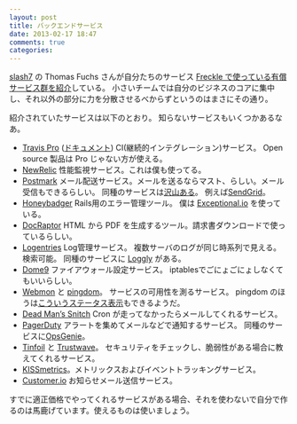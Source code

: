 ```yaml
---
layout: post
title: バックエンドサービス
date: 2013-02-17 18:47
comments: true
categories:
---
```


[slash7](http://slash7.com/company/) の Thomas Fuchs さんが自分たちのサービス 
[Freckle で使っている有償サービス群を紹介](http://mir.aculo.us/2013/02/16/running-a-saas-here-are-some-services-youll-find-useful/)している。
小さいチームでは自分のビジネスのコアに集中し、それ以外の部分に力を分散させるべからずというのはまさにその通り。

紹介されていたサービスは以下のとおり。
知らないサービスもいくつかあるなあ。

<!-- more -->

* [Travis Pro](http://beta.travis-ci.com/)
  ([ドキュメント](http://about.travis-ci.org/docs/user/travis-pro/))
  CI(継続的インテグレーション)サービス。
  Open source 製品は Pro じゃない方が使える。
* [NewRelic](http://newrelic.com/) 性能監視サービス。これは僕も使ってる。
* [Postmark](https://postmarkapp.com/) メール配送サービス。メールを送るならマスト、らしい。メール受信もできるらしい。
  同種のサービスは[沢山ある](http://socialcompare.com/en/comparison/transactional-emailing-providers-mailjet-sendgrid-critsend)。
  例えば[SendGrid](http://sendgrid.com/)。
* [Honeybadger](https://www.honeybadger.io/) Rails用のエラー管理ツール。
  僕は [Exceptional.io](http://www.exceptional.io/) を使っている。
* [DocRaptor](http://docraptor.com/) HTML から PDF を生成するツール。請求書ダウンロードで使っているらしい。
* [Logentries](https://logentries.com/) Log管理サービス。
  複数サーバのログが同じ時系列で見える。検索可能。
  同種のサービスに [Loggly](http://loggly.com/) がある。
* [Dome9](http://www.dome9.com/) ファイアウォール設定サービス。
  iptablesでごにょごにょしなくてもいいらしい。
* [Webmon](http://webmon.com/) と [pingdom](https://www.pingdom.com/)。
  サービスの可用性を測るサービス。
  pingdom のほうは[こういうステータス表示](http://status.letsfreckle.com/)もできるようだ。
* [Dead Man’s Snitch](https://deadmanssnitch.com/) Cron が走ってなかったらメールしてくれるサービス。
* [PagerDuty](http://www.pagerduty.com/) アラートを集めてメールなどで通知するサービス。
  同種のサービスに[OpsGenie](http://www.opsgenie.com/)。
* [Tinfoil](https://www.tinfoilsecurity.com/) と [Trustwave](https://www.trustwave.com/)。
  セキュリティをチェックし、脆弱性がある場合に教えてくれるサービス。
* [KISSmetrics](http://www.kissmetrics.com/)。メトリックスおよびイベントトラッキングサービス。
* [Customer.io](http://customer.io/) お知らせメール送信サービス。

すでに適正価格でやってくれるサービスがある場合、それを使わないで自分で作るのは馬鹿げています。使えるものは使いましょう。

  